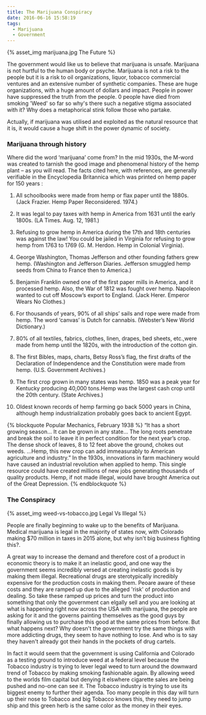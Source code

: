 ```yaml
---
title: The Marijuana Conspiracy
date: 2016-06-16 15:58:19
tags: 
  - Marijuana
  - Government
---
```


{% asset_img marijuana.jpg The Future %}

The government would like us to believe that marijuana is unsafe. Marijuana is not hurtful to the human body or psyche. Marijuana is not a risk to the people but it is a risk to oil organizations, liquor, tobacco commercial ventures and an extensive number of synthetic companies. These are huge organizations, with a huge amount of dollars and impact. People in power have suppressed the truth from the people. 0 people have died from smoking 'Weed' so far so why's there such a negative stigma associated with it? Why does a metaphorical stink follow those who partake.

Actually, if marijuana was utilised and exploited as the natural resource that it is, it would cause a huge shift in the power dynamic of society. 

### Marijuana through history

Where did the word ‘marijuana’ come from? In the mid 1930s, the M-word was created to tarnish the good image and phenomenal history of the hemp plant – as you will read. The facts cited here, with references, are generally verifiable in the Encyclopedia Britannica which was printed on hemp paper for 150 years :

1) All schoolbooks were made from hemp or flax paper until the 1880s. (Jack Frazier. Hemp Paper Reconsidered. 1974.)

2) It was legal to pay taxes with hemp in America from 1631 until the early 1800s. (LA Times. Aug. 12, 1981.)

3) Refusing to grow hemp in America during the 17th and 18th centuries was against the law! You could be jailed in Virginia for refusing to grow hemp from 1763 to 1769 (G. M. Herdon. Hemp in Colonial Virginia).

4) George Washington, Thomas Jefferson and other founding fathers grew hemp. (Washington and Jefferson Diaries. Jefferson smuggled hemp seeds from China to France then to America.)

5) Benjamin Franklin owned one of the first paper mills in America, and it processed hemp. Also, the War of 1812 was fought over hemp. Napoleon wanted to cut off Moscow’s export to England. (Jack Herer. Emperor Wears No Clothes.)

6) For thousands of years, 90% of all ships’ sails and rope were made from hemp. The word ‘canvas’ is Dutch for cannabis. (Webster’s New World Dictionary.)

7) 80% of all textiles, fabrics, clothes, linen, drapes, bed sheets, etc.,were made from hemp until the 1820s, with the introduction of the cotton gin.

8) The first Bibles, maps, charts, Betsy Ross’s flag, the first drafts of the Declaration of Independence and the Constitution were made from hemp. (U.S. Government Archives.)

9) The first crop grown in many states was hemp. 1850 was a peak year for Kentucky producing 40,000 tons.Hemp was the largest cash crop until the 20th century. (State Archives.)

10) Oldest known records of hemp farming go back 5000 years in China, although hemp industrialization probably goes back to ancient Egypt.

{% blockquote Popular Mechanics, February 1938 %}
“It has a short growing season… It can be grown in any state… The long roots penetrate and break the soil to leave it in perfect condition for the next year’s crop. The dense shock of leaves, 8 to 12 feet above the ground, chokes out weeds. …Hemp, this new crop can add immeasurably to American agriculture and industry.” In the 1930s, innovations in farm machinery would have caused an industrial revolution when applied to hemp. This single resource could have created millions of new jobs generating thousands of quality products. Hemp, if not made illegal, would have brought America out of the Great Depression.
{% endblockquote %}

### The Conspiracy

{% asset_img weed-vs-tobacco.jpg Legal Vs Illegal %}

People are finally beginning to wake up to the benefits of Marijuana. Medical marijuana is legal in the majority of states now, with Colorado making $70 million in taxes in 2015 alone, but why isn't big business fighting this?. 

A great way to increase the demand and therefore cost of a product in economic theory is to make it an inelastic good, and one way the government seems incredibly versed at creating inelastic goods is by making them illegal. Recreational drugs are sterotypically incredibly expensive for the production costs in making them. Peoare aware of these costs and they are ramped up due to the alleged 'risk' of production and dealing. So take these ramped up prices and turn the product into something that only the government can elgally sell and you are looking at what is happening right now across the USA with marijuana, the people are asking for it and the governs painting themselves as the good guys by finally allowing us to purchase this good at the same prices from before. But what happens next? Why doesn't the government try the same things with more addicting drugs, they seem to have nothing to lose. And who is to say they haven't already got their hands in the pockets of drug cartels.

In fact it would seem that the government is using California and Colorado as a testing ground to introduce weed at a federal level because the Tobacco industry is trying to lever legal weed to turn around the downward trend of Tobacco by making smoking fashionable again. By allowing weed to the worlds film capital but denying it elswhere cigarette sales are being pushed and no-one can see it. The Tobacco industry is trying to use its biggest enemy to further their agenda. Too many people in this day will turn up their nose to Tobacco and big Tobacco knows this, they need to jump ship and this green herb is the same color as the money in their eyes.